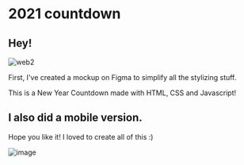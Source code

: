 # 2021 countdown

## Hey! 

![web2](https://user-images.githubusercontent.com/61155203/103424578-e6398a00-4b8b-11eb-991e-1e43d6cb9b3e.gif)

<p>First, I've created a mockup on Figma to simplify all the stylizing stuff.</p>
<p>This is a New Year Countdown made with HTML, CSS and Javascript!</p>

## I also did a mobile version. 
<p>Hope you like it! I loved to create all of this :) </p> 

![image](https://user-images.githubusercontent.com/61155203/103424616-1bde7300-4b8c-11eb-8d2d-1a8a3972a171.png)
